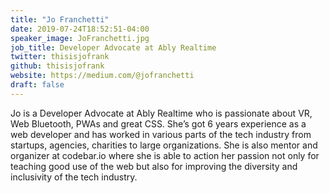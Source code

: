 ```yaml
---
title: "Jo Franchetti"
date: 2019-07-24T18:52:51-04:00
speaker_image: JoFranchetti.jpg
job_title: Developer Advocate at Ably Realtime
twitter: thisisjofrank
github: thisisjofrank
website: https://medium.com/@jofranchetti
draft: false
---
```


Jo is a Developer Advocate at Ably Realtime who is passionate about VR, Web Bluetooth, PWAs and great CSS. She’s got 6 years experience as a web developer and has worked in various parts of the tech industry from startups, agencies, charities to large organizations. She is also mentor and organizer at codebar.io where she is able to action her passion not only for teaching good use of the web but also for improving the diversity and inclusivity of the tech industry.